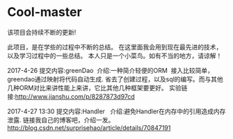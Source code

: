# Cool-master
该项目会持续不断的更新!
     
此项目，是在学些的过程中不断的总结。 在这里面我会用到现在最先进的技术，以及学习过程中的一些总结。 本人只是一个小菜鸟。如有不当的地方，请谅解！
     
2017-4-26  提交内容:greenDao  介绍:一种简介轻便的ORM  接入比较简单，greendao通过映射将代码自动生成. 省去了创建过程，以及sql的编写。而与其他几种ORM对比来讲性能上来讲，它比其他几种框架要更好。 实验链接:http://www.jianshu.com/p/8287873d97cd

2017-4-27 13:30  提交内容:Handler   介绍:避免Handler在内存中的引用造成内存泄露. 链接我自己的博客吧，介绍一发。http://blog.csdn.net/surprisehao/article/details/70847191
        
        
    




